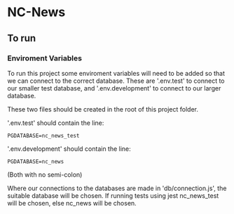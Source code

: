 # NC-News

## To run

### Enviroment Variables

To run this project some enviroment variables will need to be added so that we can connect to the correct database. These are '.env.test' to connect to our smaller test database, and '.env.development' to connect to our larger database.

These two files should be created in the root of this project folder.

'.env.test' should contain the line:

    PGDATABASE=nc_news_test

'.env.development' should contain the line:

    PGDATABASE=nc_news

(Both with no semi-colon)

Where our connections to the databases are made in 'db/connection.js', the suitable database will be chosen. If running tests using jest nc_news_test will be chosen, else nc_news will be chosen.